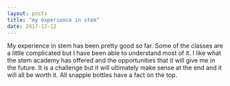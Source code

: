 ```yaml
---
layout: posts
title: "my experience in stem"
date: 2017-12-12
---
```

  My experience in stem has been pretty good so far. Some of the classes are a little complicated but I have been able to understand most of it. I like what the stem academy has offered and the opportunities that it will give me in the future. It is a challenge but it will ultimately make sense at the end and it will all be worth it. 
  All snapple bottles have a fact on the top.
